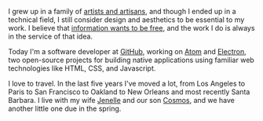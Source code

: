 <!--
title: Bio
description: A little about me.
noIndex: true
-->

I grew up in a family of <a href="http://beaver.zeke.sikelianos.com/">artists and artisans</a>, and
though I ended up in a technical field, I still consider design and aesthetics to be essential to my work. I believe that <a href="https://en.wikipedia.org/wiki/Hacker_ethic">information wants to be free</a>, and the work I do is always in the service of that idea.

Today I'm a software developer at <a href="https://github.com/about">GitHub</a>, working on <a href="https://atom.io">Atom</a> and <a href="http://electron.atom.io">Electron</a>, two open-source projects for building native applications using familiar web technologies like HTML, CSS, and Javascript.

I love to travel. In the last five years I've moved a lot, from Los Angeles to Paris to San Francisco to Oakland to New Orleans and most recently Santa Barbara. I live with my wife <a href="https://www.instagram.com/nelbo_/">Jenelle</a> and our son <a href="https://www.instagram.com/p/6IUj0eFvFU/?taken-by=nelbo_">Cosmos</a>, and we have another little one due in the spring.
